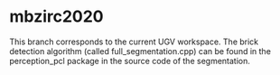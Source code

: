 # mbzirc2020
This branch corresponds to the current UGV workspace. 
The brick detection algorithm (called full_segmentation.cpp) can be found in the perception_pcl package 
in the source code of the segmentation. 

